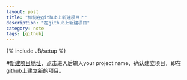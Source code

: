 ```yaml
---
layout: post
title: "如何在github上新建项目？"
description: "在github上新建项目"
category: note
tags: [github]
---
```

{% include JB/setup %}

#[新建项目地址](https://github.com/new)，点击进入后输入your project name，确认建立项目，即在github上建立新的项目。
